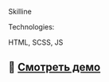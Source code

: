 Skilline

Technologies:

HTML,
SCSS,
JS
## 🚀 [Смотреть демо](https://katerina-uralova.github.io/skilline/)
